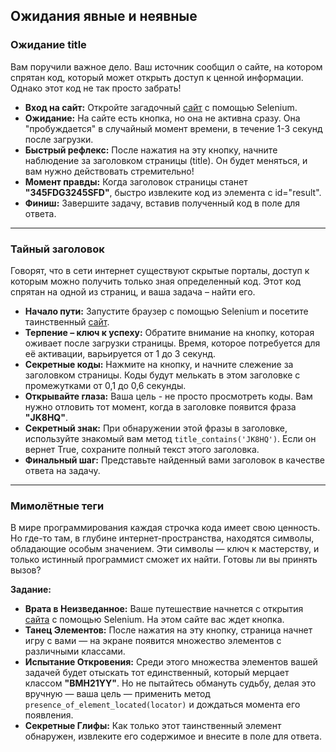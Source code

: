 ## Ожидания явные и неявные

### Ожидание title

Вам поручили важное дело. Ваш источник сообщил о сайте, на котором спрятан код, который может открыть доступ к ценной информации. Однако этот код не так просто забрать!

- **Вход на сайт:** Откройте загадочный [сайт](https://parsinger.ru/expectations/3/index.html) с помощью Selenium.
- **Ожидание:** На сайте есть кнопка, но она не активна сразу. Она "пробуждается" в случайный момент времени, в течение 1-3 секунд после загрузки.
- **Быстрый рефлекс:** После нажатия на эту кнопку, начните наблюдение за заголовком страницы (title). Он будет меняться, и вам нужно действовать стремительно!
- **Момент правды:** Когда заголовок страницы станет **"345FDG3245SFD"**, быстро извлеките код из элемента с id="result".
- **Финиш:** Завершите задачу, вставив полученный код в поле для ответа.

---

###  Тайный заголовок

Говорят, что в сети интернет существуют скрытые порталы, доступ к которым можно получить только зная определенный код. Этот код спрятан на одной из страниц, и ваша задача – найти его.

- **Начало пути:** Запустите браузер с помощью Selenium и посетите таинственный [сайт](https://parsinger.ru/expectations/4/index.html).
- **Терпение – ключ к успеху:** Обратите внимание на кнопку, которая оживает после загрузки страницы. Время, которое потребуется для её активации, варьируется от 1 до 3 секунд.
- **Секретные коды:** Нажмите на кнопку, и начните слежение за заголовком страницы. Коды будут мелькать в этом заголовке с промежутками от 0,1 до 0,6 секунды.
- **Открывайте глаза:** Ваша цель - не просто просмотреть коды. Вам нужно отловить тот момент, когда в заголовке появится фраза **"JK8HQ"**.
- **Секретный знак:** При обнаружении этой фразы в заголовке, используйте знакомый вам метод `title_contains('JK8HQ')`. Если он вернет True, сохраните полный текст этого заголовка.
- **Финальный шаг:** Представьте найденный вами заголовок в качестве ответа на задачу.

---

### Мимолётные теги

В мире программирования каждая строчка кода имеет свою ценность. Но где-то там, в глубине интернет-пространства, находятся символы, обладающие особым значением. Эти символы — ключ к мастерству, и только истинный программист сможет их найти. Готовы ли вы принять вызов?

**Задание:**
- **Врата в Неизведанное:** Ваше путешествие начнется с открытия [сайта](https://parsinger.ru/expectations/6/index.html) с помощью Selenium. На этом сайте вас ждет кнопка.
- **Танец Элементов:** После нажатия на эту кнопку, страница начнет игру с вами — на экране появится множество элементов с различными классами.
- **Испытание Откровения:** Среди этого множества элементов вашей задачей будет отыскать тот единственный, который мерцает классом **"BMH21YY"**. Но не пытайтесь обмануть судьбу, делая это вручную — ваша цель — применить метод `presence_of_element_located(locator)` и дождаться момента его появления.
- **Секретные Глифы:** Как только этот таинственный элемент обнаружен, извлеките его содержимое и внесите в поле для ответа.